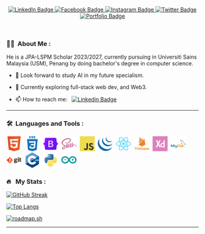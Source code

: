 <div id="header" align="center">  
  <div id="badges">
    <a href="https://www.linkedin.com/in/wen-hao-lim-5b13b01a3">
      <img src="https://img.shields.io/badge/LinkedIn-blue?style=for-the-badge&logo=linkedin&logoColor=white" alt="LinkedIn Badge"/>
    </a>
    <a href="https://www.facebook.com/WenHao1223">
      <img src="https://img.shields.io/badge/Facebook-steelblue?style=for-the-badge&logo=facebook&logoColor=white" alt="Facebook Badge"/>
    </a>
    <a href="https://www.instagram.com/limwenhao1223">
      <img src="https://img.shields.io/badge/Instagram-salmon?style=for-the-badge&logo=instagram&logoColor=white" alt="Instagram Badge"/>
    </a>
    <a href="https://twitter.com/Hao1223Wen">
      <img src="https://img.shields.io/badge/Twitter-dodgerblue?style=for-the-badge&logo=twitter&logoColor=white" alt="Twitter Badge"/>
    </a>
    <a href="https://wenhao1223.github.io/WenHao1223">
      <img src="https://img.shields.io/badge/🔗 Portfolio-dimgrey?style=for-the-badge&logo=#&logoColor=white" alt="Portfolio Badge"/>
    </a>
  </div>
  
  <p align="center"><img src="https://komarev.com/ghpvc/?username=WenHao1223&style=flat-square&color=blue" alt=""></p>
</div>

### :man_technologist: &nbsp;About Me :

He is a JPA-LSPM Scholar 2023/2027, currently pursuing in Universiti Sains Malaysia (USM), Penang by doing bachelor's degree in computer science. 

- 🔭 Look forward to study AI in my future specialism.
- 🌱 Currently exploring full-stack web dev, and Web3.

- 📫 How to reach me: &nbsp; [![Linkedin Badge](https://img.shields.io/badge/-Lim%20Wen%20Hao-blue?style=flat&logo=Linkedin&logoColor=white)](https://www.linkedin.com/in/wen-hao-lim-5b13b01a3)

---

### 🛠 &nbsp;Languages and Tools :

<p>
  <img src="https://github.com/devicons/devicon/blob/master/icons/html5/html5-original.svg" title="HTML5" alt="HTML5" width="40" height="40"/>&nbsp;
  <img src="https://github.com/devicons/devicon/blob/master/icons/css3/css3-plain-wordmark.svg"  title="CSS3" alt="CSS3" width="40" height="40"/>&nbsp;
  <img src="https://github.com/devicons/devicon/blob/master/icons/bootstrap/bootstrap-original.svg" title="Bootstrap" alt="Bootstrap" width="40" height="40"/>&nbsp;
  <img src="https://github.com/devicons/devicon/blob/master/icons/sass/sass-original.svg" title="Sass" alt="Sass" width="40" height="40"/>&nbsp;
  <img src="https://github.com/devicons/devicon/blob/master/icons/javascript/javascript-original.svg" title="JavaScript" alt="JavaScript" width="40" height="40"/>&nbsp;
  <img src="https://github.com/devicons/devicon/blob/master/icons/jquery/jquery-original.svg" title="jQuery" alt="jQuery" width="40" height="40"/>&nbsp;
  <img src="https://github.com/devicons/devicon/blob/master/icons/react/react-original.svg" title="React.js" alt="React.js" width="40" height="40"/>&nbsp;
  <img src="https://github.com/devicons/devicon/blob/master/icons/firebase/firebase-plain-wordmark.svg" title="Firebase" alt="Firebase" width="40" height="40"/>&nbsp;
  <img src="https://github.com/devicons/devicon/blob/master/icons/xd/xd-plain.svg" title="Adobe XD" alt="Adobe XD" width="40" height="40"/>&nbsp;
  <img src="https://github.com/devicons/devicon/blob/master/icons/mysql/mysql-original-wordmark.svg" title="MySQL"  alt="MySQL" width="40" height="40"/>&nbsp;
  <img src="https://github.com/devicons/devicon/blob/master/icons/git/git-original-wordmark.svg" title="Git" **alt="Git" width="40" height="40"/>&nbsp;
  <img src="https://github.com/devicons/devicon/blob/master/icons/cplusplus/cplusplus-original.svg" title="C++" alt="C++" width="40" height="40"/>&nbsp;
  <img src="https://github.com/devicons/devicon/blob/master/icons/python/python-original.svg" title="Python" alt="Python" width="40" height="40"/>&nbsp;
  <img src="https://github.com/devicons/devicon/blob/master/icons/arduino/arduino-original.svg" title="Arduino" alt="Arduino" width="40" height="40"/>&nbsp;
</p>

### 🔥 &nbsp; My Stats :

<!-- [![GitHub Streak](https://github-readme-stats.vercel.app/api?username=WenHao1223&theme=dark&background=000000)](https://git.io) -->
[![GitHub Streak](http://github-readme-streak-stats.herokuapp.com?user=WenHao1223&theme=dark&background=000000)](https://git.io/streak-stats)

[![Top Langs](https://github-readme-stats.vercel.app/api/top-langs/?username=itsZed0&layout=compact&theme=vision-friendly-dark)](https://github.com/anuraghazra/github-readme-stats)

[![roadmap.sh](https://api.roadmap.sh/v1-badge/wide/64706dffa4a21941a6c00e26?variant=dark&roadmaps=frontend%2Creact%2Ccpp)](https://roadmap.sh)

---
